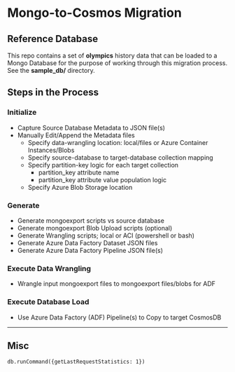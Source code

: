 # Mongo-to-Cosmos Migration

## Reference Database

This repo contains a set of **olympics** history data that can
be loaded to a Mongo Database for the purpose of working through
this migration process.  See the **sample_db/** directory.

## Steps in the Process

### Initialize

- Capture Source Database Metadata to JSON file(s)
- Manually Edit/Append the Metadata files
  - Specify data-wrangling location: local/files or Azure Container Instances/Blobs
  - Specify source-database to target-database collection mapping
  - Specify partition-key logic for each target collection
    - partition_key attribute name
    - partition_key attribute value population logic
  - Specify Azure Blob Storage location

### Generate

- Generate mongoexport scripts vs source database
- Generate mongoexport Blob Upload scripts (optional)
- Generate Wrangling scripts; local or ACI (powershell or bash)
- Generate Azure Data Factory Dataset JSON files
- Generate Azure Data Factory Pipeline JSON file(s)

### Execute Data Wrangling

- Wrangle input mongoexport files to mongoexport files/blobs for ADF

### Execute Database Load

- Use Azure Data Factory (ADF) Pipeline(s) to Copy to target CosmosDB

---



## Misc

```
db.runCommand({getLastRequestStatistics: 1})
```